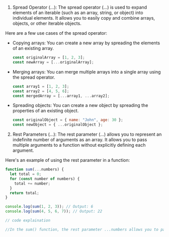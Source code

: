 1. Spread Operator (...):
   The spread operator (...) is used to expand elements of an iterable (such as an array, string, or object) into individual elements. It allows you to easily copy and combine arrays, objects, or other iterable objects.

Here are a few use cases of the spread operator:

- Copying arrays: You can create a new array by spreading the elements of an existing array.

  ```js
  const originalArray = [1, 2, 3];
  const newArray = [...originalArray];
  ```

- Merging arrays: You can merge multiple arrays into a single array using the spread operator.

  ```js
  const array1 = [1, 2, 3];
  const array2 = [4, 5, 6];
  const mergedArray = [...array1, ...array2];
  ```

- Spreading objects: You can create a new object by spreading the properties of an existing object.

  ```js
  const originalObject = { name: "John", age: 30 };
  const newObject = { ...originalObject };
  ```

2. Rest Parameters (...):
   The rest parameter (...) allows you to represent an indefinite number of arguments as an array. It allows you to pass multiple arguments to a function without explicitly defining each argument.

Here's an example of using the rest parameter in a function:

```js
function sum(...numbers) {
  let total = 0;
  for (const number of numbers) {
    total += number;
  }
  return total;
}

console.log(sum(1, 2, 3)); // Output: 6
console.log(sum(4, 5, 6, 7)); // Output: 22

// code explaination

//In the sum() function, the rest parameter ...numbers allows you to pass any number of arguments to the function. Inside the function, the numbers parameter becomes an array containing all the passed arguments, and you can perform operations on it.
```
